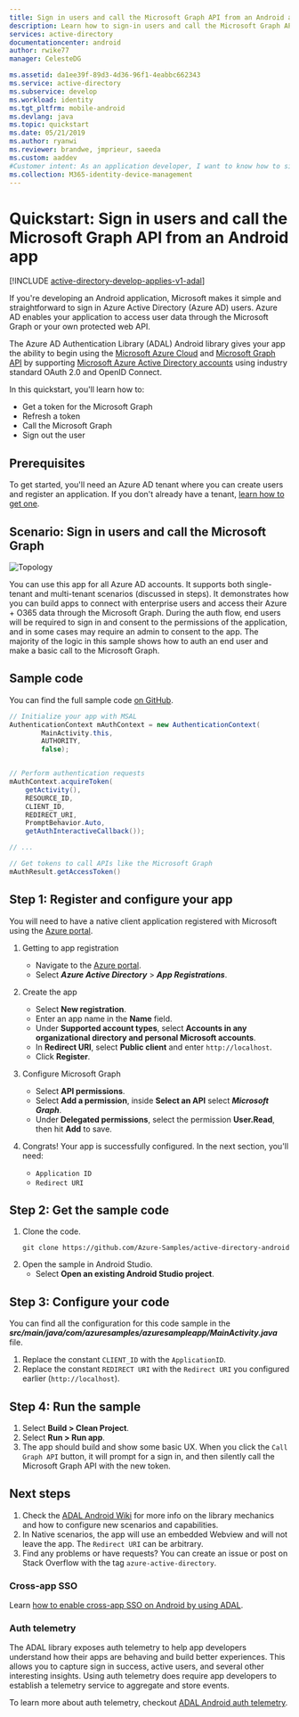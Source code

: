 ```yaml
---
title: Sign in users and call the Microsoft Graph API from an Android app | Microsoft Docs
description: Learn how to sign-in users and call the Microsoft Graph API from my Android app.
services: active-directory
documentationcenter: android
author: rwike77
manager: CelesteDG

ms.assetid: da1ee39f-89d3-4d36-96f1-4eabbc662343
ms.service: active-directory
ms.subservice: develop
ms.workload: identity
ms.tgt_pltfrm: mobile-android
ms.devlang: java
ms.topic: quickstart
ms.date: 05/21/2019
ms.author: ryanwi
ms.reviewer: brandwe, jmprieur, saeeda
ms.custom: aaddev
#Customer intent: As an application developer, I want to know how to sign-in users and call the Microsoft Graph API from my Android app.
ms.collection: M365-identity-device-management
---
```


# Quickstart: Sign in users and call the Microsoft Graph API from an Android app

[!INCLUDE [active-directory-develop-applies-v1-adal](../../../includes/active-directory-develop-applies-v1-adal.md)]

If you're developing an Android application, Microsoft makes it simple and straightforward to sign in Azure Active Directory (Azure AD) users. Azure AD enables your application to access user data through the Microsoft Graph or your own protected web API.

The Azure AD Authentication Library (ADAL) Android library gives your app the ability to begin using the
[Microsoft Azure Cloud](https://cloud.microsoft.com) and [Microsoft Graph API](https://developer.microsoft.com/graph) by supporting [Microsoft Azure Active Directory accounts](https://azure.microsoft.com/services/active-directory/) using industry standard OAuth 2.0 and OpenID Connect.

In this quickstart, you'll learn how to:

* Get a token for the Microsoft Graph
* Refresh a token
* Call the Microsoft Graph
* Sign out the user

## Prerequisites

To get started, you'll need an Azure AD tenant where you can create users and register an application. If you don't already have a tenant, [learn how to get one](quickstart-create-new-tenant.md).

## Scenario: Sign in users and call the Microsoft Graph

![Topology](./media/quickstart-v1-android/active-directory-android-topology.png)

You can use this app for all Azure AD accounts. It supports both single-tenant and multi-tenant scenarios (discussed in steps). It demonstrates how you can build apps to connect with enterprise users and access their Azure + O365 data through the Microsoft Graph. During the auth flow, end users will be required to sign in and consent to the permissions of the application, and in some cases may require an admin to consent to the app. The majority of the logic in this sample shows how to auth an end user and make a basic call to the Microsoft Graph.

## Sample code

You can find the full sample code [on GitHub](https://github.com/Azure-Samples/active-directory-android).

```Java
// Initialize your app with MSAL
AuthenticationContext mAuthContext = new AuthenticationContext(
        MainActivity.this,
        AUTHORITY,
        false);


// Perform authentication requests
mAuthContext.acquireToken(
    getActivity(),
    RESOURCE_ID,
    CLIENT_ID,
    REDIRECT_URI,
    PromptBehavior.Auto,
    getAuthInteractiveCallback());

// ...

// Get tokens to call APIs like the Microsoft Graph
mAuthResult.getAccessToken()
```

## Step 1: Register and configure your app

You will need to have a native client application registered with Microsoft using the
[Azure portal](https://portal.azure.com).

1. Getting to app registration
    - Navigate to the [Azure portal](https://aad.portal.azure.com).
    - Select ***Azure Active Directory*** > ***App Registrations***.

2. Create the app
    - Select **New registration**.
    - Enter an app name in the **Name** field.
    - Under **Supported account types**, select **Accounts in any organizational directory and personal Microsoft accounts**.
    - In **Redirect URI**, select **Public client** and enter `http://localhost`.
    - Click **Register**.

3. Configure Microsoft Graph
    - Select **API permissions**.
    - Select **Add a permission**, inside **Select an API** select ***Microsoft Graph***.
    - Under **Delegated permissions**, select the permission **User.Read**, then hit **Add** to save.        
    
4. Congrats! Your app is successfully configured. In the next section, you'll need:
    - `Application ID`
    - `Redirect URI`

## Step 2: Get the sample code

1. Clone the code.
    ```
    git clone https://github.com/Azure-Samples/active-directory-android
    ```
2. Open the sample in Android Studio.
    - Select **Open an existing Android Studio project**.

## Step 3: Configure your code

You can find all the configuration for this code sample in the ***src/main/java/com/azuresamples/azuresampleapp/MainActivity.java*** file.

1. Replace the constant `CLIENT_ID` with the `ApplicationID`.
2. Replace the constant `REDIRECT URI` with the `Redirect URI` you configured earlier (`http://localhost`).

## Step 4: Run the sample

1. Select **Build > Clean Project**.
2. Select **Run > Run app**.
3. The app should build and show some basic UX. When you click the `Call Graph API` button, it will prompt for a sign in, and then silently call the Microsoft Graph API with the new token.

## Next steps

1. Check the [ADAL Android Wiki](https://github.com/AzureAD/azure-activedirectory-library-for-android/wiki) for more info on the library mechanics and how to configure new scenarios and capabilities.
2. In Native scenarios, the app will use an embedded Webview and will not leave the app. The `Redirect URI` can be arbitrary.
3. Find any problems or have requests? You can create an issue or post on Stack Overflow with the tag `azure-active-directory`.

### Cross-app SSO

Learn [how to enable cross-app SSO on Android by using ADAL](howto-v1-enable-sso-android.md).

### Auth telemetry

The ADAL library exposes auth telemetry to help app developers understand how their apps are behaving and build better experiences. This allows you to capture sign in success, active users, and several other interesting insights. Using auth telemetry does require app developers to establish a telemetry service to aggregate and store events.

To learn more about auth telemetry, checkout [ADAL Android auth telemetry](https://github.com/AzureAD/azure-activedirectory-library-for-android/wiki/Telemetry).
